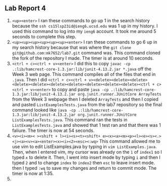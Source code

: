 ## Lab Report 4

1. `<up><enter>` I ran these commands to go up 1 in the search history because the `ssh cs15lsp23id@ieng6.ucsd.edu` was 1 up in my history. I used this command to log into my `ieng6` account. It took me around 5 seconds to complete this step.
2. `<up><up><up><up><up><up><enter>` I ran these commands to go 6 up in my search history because that was where the `git clone git@github.com:mk7652/lab7.git` command was. This command cloned the fork of the repository I made. The timer is at around 10 seconds. 
3. `<ctrl + c><ctrl + v><enter>` I did this to copy `javac -cp .:lib/hamcrest-core-1.3.jar:lib/junit-4.13.2.jar *.java` off the Week 3 web page. This command compiles all of the files that end in `.java`. Then I did `<ctrl + c><ctrl + v><delete><delete><delete><delete><delete><delete><delete><delete><delete><delete><ctrl + c><ctrl + v><enter>` to copy and paste `java -cp .:lib/hamcrest-core-1.3.jar:lib/junit-4.13.2.jar org.junit.runner.JUnitCore ArrayTests` from the Week 3 webpage then I deleted `ArrayTests` and then I copied and pasted `ListExamplesTests.java` from the lab7 repository so the final command looked like `java -cp .:lib/hamcrest-core-1.3.jar:lib/junit-4.13.2.jar org.junit.runner.JUnitCore ListExamplesTests.java`. This command ran the tests in `ListExamplesTests.java` and showed that 1 test ran and that there was 1 faliure. The timer is now at 54 seconds. 
4. `<v><i><m>< ><shift + l><i><s><t><shift+ e><x><a><m><p><l><e><s><.><j><a><v><a><enter><x><i><2><esc><:wq>` This command allowed me to use vim to edit ListExamples.java by typing in `vim ListExamples.java`. Then, when I entered vim, my cursor was already on the `1` of `index1` so I typed `x` to delete it. Then, I went into insert mode by typing `i` and then I typed `2` and to change `index` to `index2` then `esc` to leave insert mode. then I typed `:wq` to save my changes and return to commit mode. The timer is now at 1:35.
5. 
